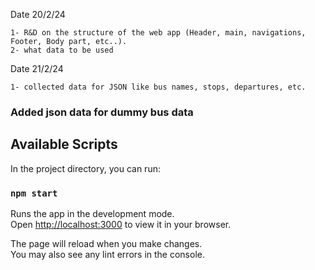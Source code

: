 
Date 20/2/24

    1- R&D on the structure of the web app (Header, main, navigations, Footer, Body part, etc..).
    2- what data to be used 
Date 21/2/24

    1- collected data for JSON like bus names, stops, departures, etc.
    
### Added json data for dummy bus data




## Available Scripts

In the project directory, you can run:

### `npm start`

Runs the app in the development mode.\
Open [http://localhost:3000](http://localhost:3000) to view it in your browser.

The page will reload when you make changes.\
You may also see any lint errors in the console.



